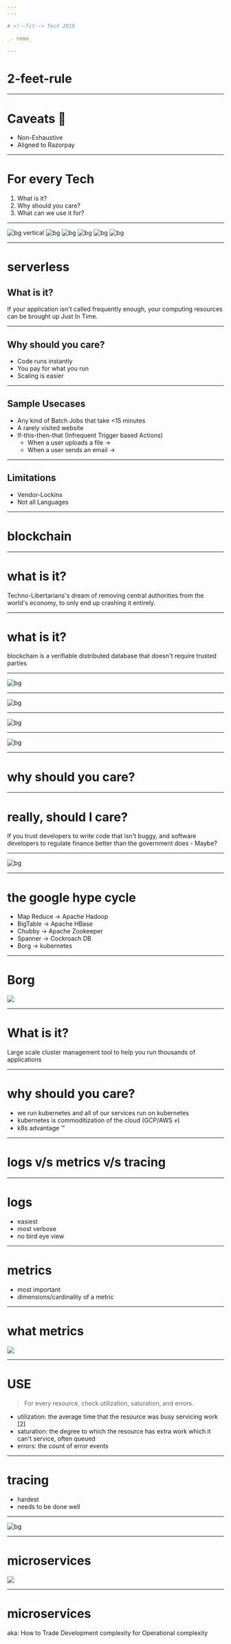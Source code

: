```yaml
---
---

# <!--fit--> Tech 2019

_- nemo_

---
```


# <!-- fit -->2-feet-rule

---

# Caveats 🤷‍

-   Non-Exhaustive
-   Aligned to Razorpay

---

# For every Tech

1.  What is it?
2.  Why should you care?
3.  What can we use it for?

---

![bg vertical](https://fakeimg.pl/1920x400/40407a/fff/?text=serverless)
![bg](https://fakeimg.pl/1920x400/ff793f/fff/?text=blockchain)
![bg](https://fakeimg.pl/1920x400/2c2c54/fff/?text=kubernetes)
![bg](https://fakeimg.pl/1920x400/b33939/fff/?text=microservices)
![bg](https://fakeimg.pl/1920x400/ff5252/fff/?text=service+mesh)
![bg](https://fakeimg.pl/1920x400/227093/fff/?text=events+vs+metrics+vs+tracing)

<!-- ![bg](https://fakeimg.pl/1920x400/cd6133/fff/?text=chaos+engineering) -->
<!-- ![bg](https://fakeimg.pl/1920x400/84817a/fff/?text=react) -->

---

# serverless

## What is it?

If your application isn't called frequently enough, your computing resources can be brought up Just In Time.

---

## Why should you care?

-   Code runs instantly
-   You pay for what you run
-   Scaling is easier

---

## Sample Usecases

-   Any kind of Batch Jobs that take <15 minutes
-   A rarely visited website
-   If-this-then-that (Infrequent Trigger based Actions)
    -   When a user uploads a file ->
    -   When a user sends an email ->

---

## Limitations

-   Vendor-Lockins
-   Not all Languages

---

# blockchain

---

# what is it?

Techno-Libertarians's dream of removing central authorities from the world's economy, to only end up crashing it entirely.

---

# what is it?

blockchain is a verifiable distributed database that doesn't require trusted parties

---

![bg](https://fakeimg.pl/1440x900/ff793f/fff/?text=verifiable)

---

![bg](https://fakeimg.pl/1440x900/218c74/fff/?text=distributed)

---

![bg](https://fakeimg.pl/1440x900/474787/fff/?text=database)

---

![bg](https://fakeimg.pl/1440x900/227093/fff/?text=trustless)

---

# why should you care?

---

# really, should I care?

If you trust developers to write code that isn't buggy, and software developers to regulate finance better than the government does - Maybe?

---

![bg](https://fakeimg.pl/1440x900/706fd3/fff/?text=kubernetes)

---

# the google hype cycle

-   Map Reduce -> Apache Hadoop
-   BigTable -> Apache HBase
-   Chubby -> Apache Zookeeper
-   Spanner -> Cockroach DB
-   Borg -> kubernetes

---

# Borg

![](images/borg.png)

---

# What is it?

Large scale cluster management tool to help you run thousands of applications

---

# why should you care?

-   we run kubernetes and all of our services run on kubernetes
-   kubernetes is commoditization of the cloud (GCP/AWS :fist_raised:)
-   k8s advantage :tm:

---

# <!--fit-->logs v/s metrics v/s tracing

---

# logs

-   easiest
-   most verbose
-   no bird eye view

---

# metrics

-   most important
-   dimensions/cardinality of a metric

---

# what metrics

![](images/red.jpg)

---

# USE

> For every resource, check utilization, saturation, and errors.

-   utilization: the average time that the resource was busy servicing work [2]
-   saturation: the degree to which the resource has extra work which it can't service, often queued
-   errors: the count of error events

---

# tracing

-   hardest
-   needs to be done well

---

![bg](https://fakeimg.pl/1440x900/ff793f/fff/?text=microservices)

---

# <!-- fit --> microservices

![](images/uber.jpg)

---

# microservices

aka: How to Trade Development complexity for Operational complexity
